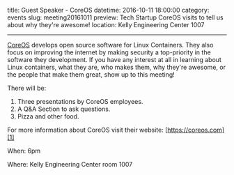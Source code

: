 title: Guest Speaker - CoreOS
datetime: 2016-10-11 18:00:00
category: events
slug: meeting20161011
preview: Tech Startup CoreOS visits to tell us about why they're awesome!
location: Kelly Engineering Center 1007

---

[CoreOS][1] develops open source software for Linux Containers.  They also
focus on improving the internet by making security a top-priority in the
software they development.  If you have any interest at all in learning about
Linux containers, what they are, who makes them, why they're awesome, or the
people that make them great, show up to this meeting!

There will be:

1. Three presentations by CoreOS employees.
2. A Q&A Section to ask questions.
2. Pizza and other food.

For more information about CoreOS visit their website: [https://coreos.com][1]

[1]: https://coreos.com

When: 6pm

Where: Kelly Engineering Center room 1007
